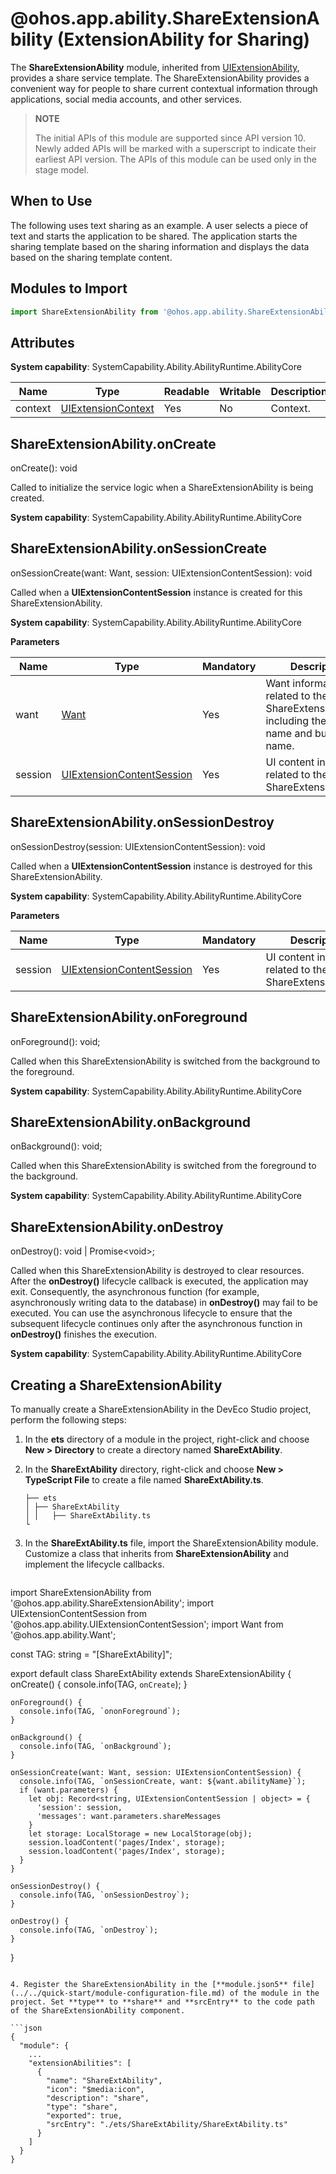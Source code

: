 # @ohos.app.ability.ShareExtensionAbility (ExtensionAbility for Sharing)

The **ShareExtensionAbility** module, inherited from [UIExtensionAbility](js-apis-app-ability-uiExtensionAbility.md), provides a share service template. The ShareExtensionAbility provides a convenient way for people to share current contextual information through applications, social media accounts, and other services.

> **NOTE**
> 
> The initial APIs of this module are supported since API version 10. Newly added APIs will be marked with a superscript to indicate their earliest API version. 
> The APIs of this module can be used only in the stage model.

## When to Use

The following uses text sharing as an example. A user selects a piece of text and starts the application to be shared. The application starts the sharing template based on the sharing information and displays the data based on the sharing template content.

## Modules to Import

```ts
import ShareExtensionAbility from '@ohos.app.ability.ShareExtensionAbility';
```

## Attributes

**System capability**: SystemCapability.Ability.AbilityRuntime.AbilityCore

| Name| Type| Readable| Writable| Description|
| -------- | -------- | -------- | -------- | -------- |
| context | [UIExtensionContext](js-apis-inner-application-uiExtensionContext.md) | Yes| No| Context.|

## ShareExtensionAbility.onCreate

onCreate(): void

Called to initialize the service logic when a ShareExtensionAbility is being created.

**System capability**: SystemCapability.Ability.AbilityRuntime.AbilityCore

## ShareExtensionAbility.onSessionCreate

onSessionCreate(want: Want, session: UIExtensionContentSession): void

Called when a **UIExtensionContentSession** instance is created for this ShareExtensionAbility.

**System capability**: SystemCapability.Ability.AbilityRuntime.AbilityCore

**Parameters**

| Name| Type| Mandatory| Description|
| -------- | -------- | -------- | -------- |
| want | [Want](js-apis-app-ability-want.md) | Yes| Want information related to the ShareExtensionAbility, including the ability name and bundle name.|
| session | [UIExtensionContentSession](js-apis-app-ability-uiExtensionContentSession.md) | Yes| UI content information related to the ShareExtensionAbility.|

## ShareExtensionAbility.onSessionDestroy

onSessionDestroy(session: UIExtensionContentSession): void

Called when a **UIExtensionContentSession** instance is destroyed for this ShareExtensionAbility.

**System capability**: SystemCapability.Ability.AbilityRuntime.AbilityCore

**Parameters**

| Name| Type| Mandatory| Description|
| -------- | -------- | -------- | -------- |
| session | [UIExtensionContentSession](js-apis-app-ability-uiExtensionContentSession.md) | Yes| UI content information related to the ShareExtensionAbility.|

## ShareExtensionAbility.onForeground

onForeground(): void;

Called when this ShareExtensionAbility is switched from the background to the foreground.

**System capability**: SystemCapability.Ability.AbilityRuntime.AbilityCore

## ShareExtensionAbility.onBackground

onBackground(): void;

Called when this ShareExtensionAbility is switched from the foreground to the background.

**System capability**: SystemCapability.Ability.AbilityRuntime.AbilityCore

## ShareExtensionAbility.onDestroy

onDestroy(): void | Promise&lt;void&gt;;

Called when this ShareExtensionAbility is destroyed to clear resources.
After the **onDestroy()** lifecycle callback is executed, the application may exit. Consequently, the asynchronous function (for example, asynchronously writing data to the database) in **onDestroy()** may fail to be executed. You can use the asynchronous lifecycle to ensure that the subsequent lifecycle continues only after the asynchronous function in **onDestroy()** finishes the execution.

**System capability**: SystemCapability.Ability.AbilityRuntime.AbilityCore

## Creating a ShareExtensionAbility

To manually create a ShareExtensionAbility in the DevEco Studio project, perform the following steps:

1. In the **ets** directory of a module in the project, right-click and choose **New > Directory** to create a directory named **ShareExtAbility**.

2. In the **ShareExtAbility** directory, right-click and choose **New > TypeScript File** to create a file named **ShareExtAbility.ts**.

    ```
    ├── ets
    │ ├── ShareExtAbility
    │ │   ├── ShareExtAbility.ts
    └
    ```

3. In the **ShareExtAbility.ts** file, import the ShareExtensionAbility module. Customize a class that inherits from **ShareExtensionAbility** and implement the lifecycle callbacks.

   ```ts
  import ShareExtensionAbility from '@ohos.app.ability.ShareExtensionAbility';
  import UIExtensionContentSession from '@ohos.app.ability.UIExtensionContentSession';
  import Want from '@ohos.app.ability.Want';

  const TAG: string = "[ShareExtAbility]";

  export default class ShareExtAbility extends ShareExtensionAbility {
    onCreate() {
      console.info(TAG, `onCreate`);
    }

    onForeground() {
      console.info(TAG, `ononForeground`);
    }

    onBackground() {
      console.info(TAG, `onBackground`);
    }

    onSessionCreate(want: Want, session: UIExtensionContentSession) {
      console.info(TAG, `onSessionCreate, want: ${want.abilityName}`);
      if (want.parameters) {
        let obj: Record<string, UIExtensionContentSession | object> = {
          'session': session,
          'messages': want.parameters.shareMessages
        }
        let storage: LocalStorage = new LocalStorage(obj);
        session.loadContent('pages/Index', storage);
        session.loadContent('pages/Index', storage);
      }
    }

    onSessionDestroy() {
      console.info(TAG, `onSessionDestroy`);
    }

    onDestroy() {
      console.info(TAG, `onDestroy`);
    }
  }
   ```

4. Register the ShareExtensionAbility in the [**module.json5** file](../../quick-start/module-configuration-file.md) of the module in the project. Set **type** to **share** and **srcEntry** to the code path of the ShareExtensionAbility component.

   ```json
   {
     "module": {
       ...
       "extensionAbilities": [
         {
           "name": "ShareExtAbility",
           "icon": "$media:icon",
           "description": "share",
           "type": "share",
           "exported": true,
           "srcEntry": "./ets/ShareExtAbility/ShareExtAbility.ts"
         }
       ]
     }
   }
   ```
